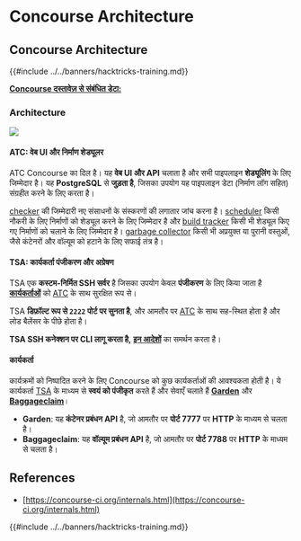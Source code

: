 # Concourse Architecture

## Concourse Architecture

{{#include ../../banners/hacktricks-training.md}}

[**Concourse दस्तावेज़ से संबंधित डेटा:**](https://concourse-ci.org/internals.html)

### Architecture

![](<../../images/image (187).png>)

#### ATC: वेब UI और निर्माण शेड्यूलर

ATC Concourse का दिल है। यह **वेब UI और API** चलाता है और सभी पाइपलाइन **शेड्यूलिंग** के लिए जिम्मेदार है। यह **PostgreSQL** से **जुड़ता है**, जिसका उपयोग यह पाइपलाइन डेटा (निर्माण लॉग सहित) संग्रहीत करने के लिए करता है।

[checker](https://concourse-ci.org/checker.html) की जिम्मेदारी नए संसाधनों के संस्करणों की लगातार जांच करना है। [scheduler](https://concourse-ci.org/scheduler.html) किसी नौकरी के लिए निर्माणों को शेड्यूल करने के लिए जिम्मेदार है और [build tracker](https://concourse-ci.org/build-tracker.html) किसी भी शेड्यूल किए गए निर्माणों को चलाने के लिए जिम्मेदार है। [garbage collector](https://concourse-ci.org/garbage-collector.html) किसी भी अप्रयुक्त या पुरानी वस्तुओं, जैसे कंटेनरों और वॉल्यूम को हटाने के लिए सफाई तंत्र है।

#### TSA: कार्यकर्ता पंजीकरण और अग्रेषण

TSA एक **कस्टम-निर्मित SSH सर्वर** है जिसका उपयोग केवल **पंजीकरण** के लिए किया जाता है [**कार्यकर्ताओं**](https://concourse-ci.org/internals.html#architecture-worker) को [ATC](https://concourse-ci.org/internals.html#component-atc) के साथ सुरक्षित रूप से।

TSA **डिफ़ॉल्ट रूप से `2222` पोर्ट पर सुनता है**, और आमतौर पर [ATC](https://concourse-ci.org/internals.html#component-atc) के साथ सह-स्थित होता है और लोड बैलेंसर के पीछे होता है।

**TSA SSH कनेक्शन पर CLI लागू करता है,** [**इन आदेशों**](https://concourse-ci.org/internals.html#component-tsa) का समर्थन करता है।

#### कार्यकर्ता

कार्यक्रमों को निष्पादित करने के लिए Concourse को कुछ कार्यकर्ताओं की आवश्यकता होती है। ये कार्यकर्ता [TSA](https://concourse-ci.org/internals.html#component-tsa) के माध्यम से **स्वयं को पंजीकृत** करते हैं और सेवाएँ चलाते हैं [**Garden**](https://github.com/cloudfoundry-incubator/garden) और [**Baggageclaim**](https://github.com/concourse/baggageclaim)।

- **Garden**: यह **कंटेनर प्रबंधन API** है, जो आमतौर पर **पोर्ट 7777** पर **HTTP** के माध्यम से चलता है।
- **Baggageclaim**: यह **वॉल्यूम प्रबंधन API** है, जो आमतौर पर **पोर्ट 7788** पर **HTTP** के माध्यम से चलता है।

## References

- [https://concourse-ci.org/internals.html](https://concourse-ci.org/internals.html)

{{#include ../../banners/hacktricks-training.md}}
